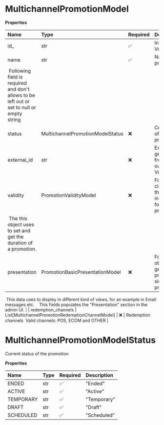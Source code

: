 # MultichannelPromotionModel

**Properties**

| Name                                                                                             | Type                             | Required | Description                                                               |
| :----------------------------------------------------------------------------------------------- | :------------------------------- | :------- | :------------------------------------------------------------------------ |
| id\_                                                                                             | str                              | ✅       | Internal Id in Voyado                                                     |
| name                                                                                             | str                              | ✅       | Name of promtion.                                                         |
| &nbsp;Following field is required and don't allows to be left out or set to null or empty string |
| status                                                                                           | MultichannelPromotionModelStatus | ❌       | Current status of the promotion                                           |
| external_id                                                                                      | str                              | ❌       | External id generated from system outside of Voyado                       |
| validity                                                                                         | PromotionValidityModel           | ❌       | Following class holds the duration information for a promotion.           |
| &nbsp;The this object uses to set and get the duration of a promotion.                           |
| presentation                                                                                     | PromotionBasicPresentationModel  | ❌       | Following object is for get/set the presentational side of the promotion. |

&nbsp;This data uses to displey in different kind of views, for an example in Email messages etc.
&nbsp;
&nbsp;This fields populates the "Presentation" section in the admin UI. |
| redemption_channels | List[MultichannelPromotionRedemptionChannelModel] | ❌ | Redemption channels
&nbsp;Valid channels: POS, ECOM and OTHER |

# MultichannelPromotionModelStatus

Current status of the promotion

**Properties**

| Name      | Type | Required | Description |
| :-------- | :--- | :------- | :---------- |
| ENDED     | str  | ✅       | "Ended"     |
| ACTIVE    | str  | ✅       | "Active"    |
| TEMPORARY | str  | ✅       | "Temporary" |
| DRAFT     | str  | ✅       | "Draft"     |
| SCHEDULED | str  | ✅       | "Scheduled" |

<!-- This file was generated by liblab | https://liblab.com/ -->
